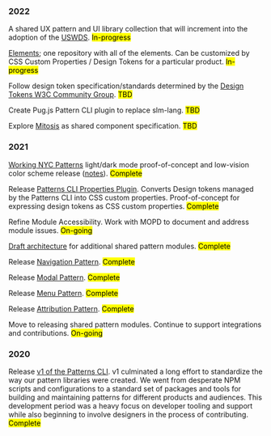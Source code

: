 ### 2022

<p class="flex items-center justify-between border-b border-t py-2 border-grey-20t mb-0">
  <span>A shared UX pattern and UI library collection that will increment into the adoption of the <a href="https://designsystem.digital.gov/" target="_blank">USWDS</a>.</span>
  <mark class="badge mis-2 flex-shrink-0 bg-blue-20t text-blue">In-progress</mark>
</p>

<p class="flex items-center justify-between border-b py-2 border-grey-20t mb-0">
  <span><a target="_blank" href="https://github.com/NYCOpportunity/pattern-elements">Elements</a>; one repository with all of the elements. Can be customized by CSS Custom Properties / Design Tokens for a particular product.</span>
  <mark class="badge mis-2 flex-shrink-0 bg-blue-20t text-blue">In-progress</mark>
</p>

<p class="flex items-center justify-between border-b py-2 border-grey-20t mb-0">
  <span>Follow design token specification/standards determined by the <a target="_blank" href="https://github.com/design-tokens/community-group">Design Tokens W3C Community Group</a>.</span>
  <mark class="badge mis-2 flex-shrink-0">TBD</mark>
</p>

<p class="flex items-center justify-between border-b py-2 border-grey-20t mb-0">
  <span>Create Pug.js Pattern CLI plugin to replace slm-lang.</span>
  <mark class="badge mis-2 flex-shrink-0">TBD</mark>
</p>

<p class="flex items-center justify-between border-b py-2 border-grey-20t mb-0">
  <span>Explore <a target="_blank" href="https://github.com/builderio/mitosis">Mitosis</a> as shared component specification.</span>
  <mark class="badge mis-2 flex-shrink-0">TBD</mark>
</p>

### 2021

<p class="flex items-center justify-between border-b border-t py-2 border-grey-20t mb-0">
  <span><a target="_blank" href="https://github.com/CityOfNewYork/working-nyc-patterns">Working NYC Patterns</a> light/dark mode proof-of-concept and low-vision color scheme release (<a target="_blank" href="https://github.com/CityOfNewYork/working-nyc/releases/tag/v1.7.0">notes</a>).</span>
  <mark class="badge mis-2 flex-shrink-0 bg-green-30t text-green">Complete</mark>
</p>

<p class="flex items-center justify-between border-b py-2 border-grey-20t mb-0">
  <span>Release <a target="_blank" href="https://github.com/NYCOpportunity/patterns-plugin-properties">Patterns CLI Properties Plugin</a>. Converts Design tokens managed by the Patterns CLI into CSS custom properties. Proof-of-concept for expressing design tokens as CSS custom properties.</span>
  <mark class="badge mis-2 flex-shrink-0 bg-green-30t text-green">Complete</mark>
</p>

<p class="flex items-center justify-between border-b py-2 border-grey-20t mb-0">
  <span>Refine Module Accessibility. Work with MOPD to document and address module issues.</span>
  <mark class="badge mis-2 flex-shrink-0 bg-blue-20t text-blue">On-going</mark>
</p>

<p class="flex items-center justify-between border-b py-2 border-grey-20t mb-0">
  <span><a target="_blank" href="https://www.figma.com/file/jpvfMN4UETOvjQG9EJoH4n/Patterns-Architecture?node-id=0%3A1">Draft architecture</a> for additional shared pattern modules.</span>
  <mark class="badge mis-2 flex-shrink-0 bg-green-30t text-green">Complete</mark>
</p>

<p class="flex items-center justify-between border-b py-2 border-grey-20t mb-0">
  <span>Release <a target="_blank" href="https://github.com/NYCOpportunity/pattern-navigation">Navigation Pattern</a>.</span>
  <mark class="badge mis-2 flex-shrink-0 bg-green-30t text-green">Complete</mark>
</p>

<p class="flex items-center justify-between border-b py-2 border-grey-20t mb-0">
  <span>Release <a target="_blank" href="https://github.com/NYCOpportunity/pattern-modal">Modal Pattern</a>.</span>
  <mark class="badge mis-2 flex-shrink-0 bg-green-30t text-green">Complete</mark>
</p>

<p class="flex items-center justify-between border-b py-2 border-grey-20t mb-0">
  <span>Release <a target="_blank" href="https://github.com/NYCOpportunity/pattern-menu">Menu Pattern</a>.</span>
  <mark class="badge mis-2 flex-shrink-0 bg-green-30t text-green">Complete</mark>
</p>

<p class="flex items-center justify-between border-b py-2 border-grey-20t mb-0">
  <span>Release <a target="_blank" href="https://github.com/NYCOpportunity/pattern-attribution">Attribution Pattern</a>.</span>
  <mark class="badge mis-2 flex-shrink-0 bg-green-30t text-green">Complete</mark>
</p>

<p class="flex items-center justify-between border-b py-2 border-grey-20t mb-0">
  <span>Move to releasing shared pattern modules. Continue to support integrations and contributions.</span>
  <mark class="badge mis-2 flex-shrink-0 bg-blue-20t text-blue">On-going</mark>
</p>

### 2020

<p class="flex items-center justify-between border-b border-t py-2 border-grey-20t mb-0">
  <span>Release <a target="_blank" href="https://github.com/CityOfNewYork/patterns-cli/releases/tag/v1.0.0">v1 of the Patterns CLI</a>. v1 culminated a long effort to standardize the way our pattern libraries were created. We went from desperate NPM scripts and configurations to a standard set of packages and tools for building and maintaining patterns for different products and audiences. This development period was a heavy focus on developer tooling and support while also beginning to involve designers in the process of contributing.</span>
  <mark class="badge mis-2 flex-shrink-0 bg-green-30t text-green">Complete</mark>
</p>
